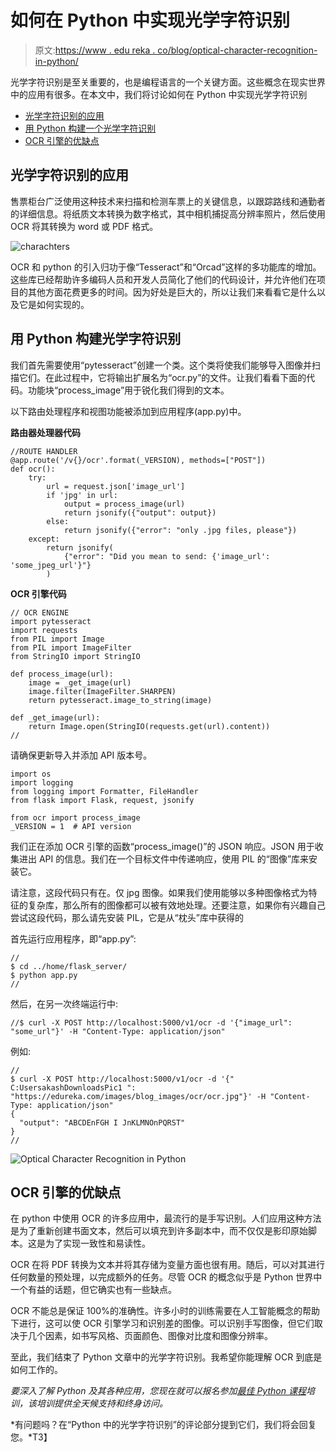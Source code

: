# 如何在 Python 中实现光学字符识别

> 原文:[https://www . edu reka . co/blog/optical-character-recognition-in-python/](https://www.edureka.co/blog/optical-character-recognition-in-python/)

光学字符识别是至关重要的，也是编程语言的一个关键方面。这些概念在现实世界中的应用有很多。在本文中，我们将讨论如何在 Python 中实现光学字符识别

*   [光学字符识别的应用](#application)
*   [用 Python 构建一个光学字符识别](#build)
*   [OCR 引擎的优缺点](#adv)

## **光学字符识别的应用**

售票柜台广泛使用这种技术来扫描和检测车票上的关键信息，以跟踪路线和通勤者的详细信息。将纸质文本转换为数字格式，其中相机捕捉高分辨率照片，然后使用 OCR 将其转换为 word 或 PDF 格式。

![charachters](../Images/0d8c494cf372e5af5c062f2d7c765a59.png)

OCR 和 python 的引入归功于像“Tesseract”和“Orcad”这样的多功能库的增加。这些库已经帮助许多编码人员和开发人员简化了他们的代码设计，并允许他们在项目的其他方面花费更多的时间。因为好处是巨大的，所以让我们来看看它是什么以及它是如何实现的。

## **用 Python 构建光学字符识别**

我们首先需要使用“pytesseract”创建一个类。这个类将使我们能够导入图像并扫描它们。在此过程中，它将输出扩展名为“ocr.py”的文件。让我们看看下面的代码。功能块“process_image”用于锐化我们得到的文本。

以下路由处理程序和视图功能被添加到应用程序(app.py)中。

**路由器处理器代码**

```
//ROUTE HANDLER
@app.route('/v{}/ocr'.format(_VERSION), methods=["POST"])
def ocr():
    try:
        url = request.json['image_url']
        if 'jpg' in url:
            output = process_image(url)
            return jsonify({"output": output})
        else:
            return jsonify({"error": "only .jpg files, please"})
    except:
        return jsonify(
            {"error": "Did you mean to send: {'image_url': 'some_jpeg_url'}"}
        )
```

**OCR 引擎代码**

```
// OCR ENGINE
import pytesseract
import requests
from PIL import Image
from PIL import ImageFilter
from StringIO import StringIO

def process_image(url):
    image = _get_image(url)
    image.filter(ImageFilter.SHARPEN)
    return pytesseract.image_to_string(image)

def _get_image(url):
    return Image.open(StringIO(requests.get(url).content))
//
```

请确保更新导入并添加 API 版本号。

```
import os
import logging
from logging import Formatter, FileHandler
from flask import Flask, request, jsonify

from ocr import process_image
_VERSION = 1  # API version
```

我们正在添加 OCR 引擎的函数“process_image()”的 JSON 响应。JSON 用于收集进出 API 的信息。我们在一个目标文件中传递响应，使用 PIL 的“图像”库来安装它。

请注意，这段代码只有在。仅 jpg 图像。如果我们使用能够以多种图像格式为特征的复杂库，那么所有的图像都可以被有效地处理。还要注意，如果你有兴趣自己尝试这段代码，那么请先安装 PIL，它是从“枕头”库中获得的

首先运行应用程序，即“app.py”:

```
//
$ cd ../home/flask_server/
$ python app.py
//
```

然后，在另一次终端运行中:

```
//$ curl -X POST http://localhost:5000/v1/ocr -d '{"image_url": "some_url"}' -H "Content-Type: application/json"
```

例如:

```
//
$ curl -X POST http://localhost:5000/v1/ocr -d '{" C:UsersakashDownloadsPic1 ": "https://edureka.com/images/blog_images/ocr/ocr.jpg"}' -H "Content-Type: application/json"
{
  "output": "ABCDEnFGH I JnKLMNOnPQRST"
}
//
```

![Optical Character Recognition in Python](../Images/b9f198f6a9c521ba4862c2defe9d9de2.png)

## **OCR 引擎的优缺点**

在 python 中使用 OCR 的许多应用中，最流行的是手写识别。人们应用这种方法是为了重新创建书面文本，然后可以填充到许多副本中，而不仅仅是影印原始脚本。这是为了实现一致性和易读性。

OCR 在将 PDF 转换为文本并将其存储为变量方面也很有用。随后，可以对其进行任何数量的预处理，以完成额外的任务。尽管 OCR 的概念似乎是 Python 世界中一个有益的话题，但它确实也有一些缺点。

OCR 不能总是保证 100%的准确性。许多小时的训练需要在人工智能概念的帮助下进行，这可以使 OCR 引擎学习和识别差的图像。可以识别手写图像，但它们取决于几个因素，如书写风格、页面颜色、图像对比度和图像分辨率。

至此，我们结束了 Python 文章中的光学字符识别。我希望你能理解 OCR 到底是如何工作的。

*要深入了解 Python 及其各种应用，您现在就可以报名参加[最佳 Python 课程](https://www.edureka.co/python-programming-certification-training)培训，该培训提供全天候支持和终身访问。*

*有问题吗？在“Python 中的光学字符识别”的评论部分提到它们，我们将会回复您。*T3】